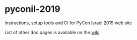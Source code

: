 # pyconil-2019

Instructions, setup tools and CI for PyCon Israel 2019 web site

List of other doc pages is available on the [wiki](https://github.com/Hamakor/pyconil-2019/wiki).
